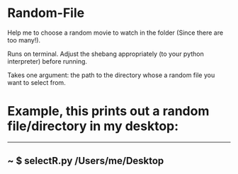 # Random-File
Help me to choose a random movie to watch in the folder (Since there are too many!).

Runs on terminal. Adjust the shebang appropriately (to your python interpreter) before running.

Takes one argument: the path to the directory whose a random file you want to select from.

# Example, this prints out a random file/directory in my desktop:
---
~ $ selectR.py /Users/me/Desktop
---
